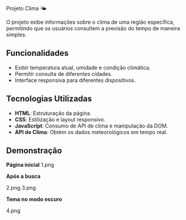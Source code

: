 Projeto Clima 🌤️

O projeto exibe informações sobre o clima de uma região específica, permitindo que os usuários consultem a previsão do tempo de maneira simples.

## Funcionalidades
- Exibir temperatura atual, umidade e condição climática.
- Permitir consulta de diferentes cidades.
- Interface responsiva para diferentes dispositivos.

## Tecnologias Utilizadas
- **HTML**: Estruturação da página.
- **CSS**: Estilização e layout responsivo.
- **JavaScript**: Consumo de API de clima e manipulação da DOM.
- **API de Clima**: Obtém os dados meteorológicos em tempo real.

## Demonstração

**Página inicial**
1.png

**Após a busca**

2.png
3.png

**Tema no modo escuro** 

4.png